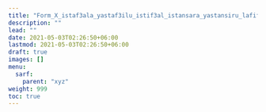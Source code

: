 ```yaml
---
title: "Form_X_istaf3ala_yastaf3ilu_istif3al_istansara_yastansiru_lafif_maqrun"
description: ""
lead: ""
date: 2021-05-03T02:26:50+06:00
lastmod: 2021-05-03T02:26:50+06:00
draft: true
images: []
menu: 
  sarf:
    parent: "xyz"
weight: 999
toc: true
---
```



